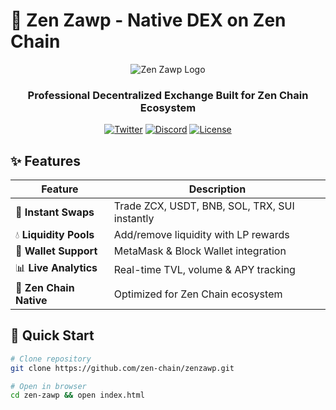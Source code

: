 # 🪷 Zen Zawp - Native DEX on Zen Chain

<div align="center">

![Zen Zawp Logo](https://i.postimg.cc/BnmB8fjf/1758702773871.png)

### Professional Decentralized Exchange Built for Zen Chain Ecosystem

[![Twitter](https://img.shields.io/badge/Twitter-@zen__chain-1DA1F2?style=for-the-badge&logo=twitter)](https://x.com/zen_chain)
[![Discord](https://img.shields.io/badge/Discord-zenchain-5865F2?style=for-the-badge&logo=discord)](https://discord.gg/zenchain)
[![License](https://img.shields.io/badge/License-MIT-green?style=for-the-badge)](LICENSE)

</div>

## ✨ Features

| Feature | Description |
|---------|-------------|
| 🔄 **Instant Swaps** | Trade ZCX, USDT, BNB, SOL, TRX, SUI instantly |
| 💧 **Liquidity Pools** | Add/remove liquidity with LP rewards |
| 👛 **Wallet Support** | MetaMask & Block Wallet integration |
| 📊 **Live Analytics** | Real-time TVL, volume & APY tracking |
| 🎯 **Zen Chain Native** | Optimized for Zen Chain ecosystem |

## 🚀 Quick Start

```bash
# Clone repository
git clone https://github.com/zen-chain/zenzawp.git

# Open in browser
cd zen-zawp && open index.html